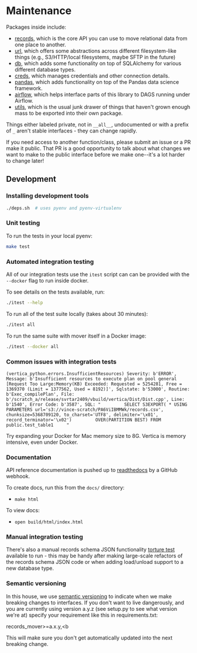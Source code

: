 # Maintenance

Packages inside include:

* [records](../records_mover/records/), which is the core API you
  can use to move relational data from one place to another.
* [url](../records_mover/url/), which offers some abstractions
  across different filesystem-like things (e.g., S3/HTTP/local
  filesystems, maybe SFTP in the future)
* [db](../records_mover/db/), which adds some functionality on top of
  SQLAlchemy for various different database types.
* [creds](../records_mover/creds/), which manages credentials and
  other connection details.
* [pandas](../records_mover/pandas/), which adds functionality on top
  of the Pandas data science framework.
* [airflow](../records_mover/airflow/), which helps interface parts
  of this library to DAGS running under Airflow.
* [utils](../records_mover/utils/), which is the usual junk drawer of
  things that haven't grown enough mass to be exported into their own
  package.

Things either labeled private, not in `__all__`, undocumented or with
a prefix of `_` aren't stable interfaces - they can change rapidly.

If you need access to another function/class, please submit an issue
or a PR make it public.  That PR is a good opportunity to talk about
what changes we want to make to the public interface before we make
one--it's a lot harder to change later!

## Development

### Installing development tools

```bash
./deps.sh  # uses pyenv and pyenv-virtualenv
```

### Unit testing

To run the tests in your local pyenv:

```bash
make test
```

### Automated integration testing

All of our integration tests use the `itest` script can can be provided
with the `--docker` flag to run inside docker.

To see details on the tests available, run:

   ```sh
   ./itest --help
   ```

To run all of the test suite locally (takes about 30 minutes):

   ```sh
   ./itest all
   ```

To run the same suite with mover itself in a Docker image:

   ```sh
   ./itest --docker all
   ```

### Common issues with integration tests

```vertica
(vertica_python.errors.InsufficientResources) Severity: b'ERROR', Message: b'Insufficient resources to execute plan on pool general [Request Too Large:Memory(KB) Exceeded: Requested = 5254281, Free = 1369370 (Limit = 1377562, Used = 8192)]', Sqlstate: b'53000', Routine: b'Exec_compilePlan', File: b'/scratch_a/release/svrtar2409/vbuild/vertica/Dist/Dist.cpp', Line: b'1540', Error Code: b'3587', SQL: "         SELECT S3EXPORT( * USING PARAMETERS url='s3://vince-scratch/PA6ViIBMMWk/records.csv', chunksize=5368709120, to_charset='UTF8', delimiter='\x01', record_terminator='\x02')         OVER(PARTITION BEST) FROM public.test_table1     "
```

Try expanding your Docker for Mac memory size to 8G.  Vertica is
memory intensive, even under Docker.

### Documentation

API reference documentation is pushed up to
[readthedocs](https://records-mover.readthedocs.io/en/publish_docs/) by a
GitHub webhook.

To create docs, run this from the `docs/` directory:

* `make html`

To view docs:

* `open build/html/index.html`

### Manual integration testing

There's also a manual records schema JSON functionality
[torture test](tests/integration/table2table/TORTURE.md) available to run -
this may be handy after making large-scale refactors of the records
schema JSON code or when adding load/unload support to a new database
type.

### Semantic versioning

In this house, we use [semantic versioning](http://semver.org) to indicate
when we make breaking changes to interfaces.  If you don't want to live
dangerously, and you are currently using version a.y.z (see setup.py to see
what version we're at) specify your requirement like this in requirements.txt:

records_mover>=a.x.y,<b

This will make sure you don't get automatically updated into the next
breaking change.

